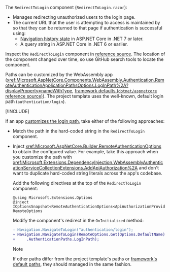 The `RedirectToLogin` component (`RedirectToLogin.razor`):

* Manages redirecting unauthorized users to the login page.
* The current URL that the user is attempting to access is maintained by so that they can be returned to that page if authentication is successful using:
  * [Navigation history state](xref:blazor/fundamentals/routing#navigation-history-state) in ASP.NET Core in .NET 7 or later.
  * A query string in ASP.NET Core in .NET 6 or earlier.

Inspect the `RedirectToLogin` component in [reference source](https://github.com/dotnet/aspnetcore/tree/main/src/ProjectTemplates/Web.ProjectTemplates/content/ComponentsWebAssembly-CSharp). The location of the component changed over time, so use GitHub search tools to locate the component.

Paths can be customized by the WebAssembly app (<xref:Microsoft.AspNetCore.Components.WebAssembly.Authentication.RemoteAuthenticationApplicationPathsOptions.LogInPath%2A?displayProperty=nameWithType>, [framework defaults (`dotnet/aspnetcore` reference source)](https://github.com/dotnet/aspnetcore/blob/main/src/Components/WebAssembly/WebAssembly.Authentication/src/RemoteAuthenticationDefaults.cs)). The project template uses the well-known, default login path (`authentication/login`). 

[!INCLUDE[](~/includes/aspnetcore-repo-ref-source-links.md)]

If an app [customizes the login path](xref:blazor/security/webassembly/additional-scenarios#customize-app-routes), take either of the following approaches:

* Match the path in the hard-coded string in the `RedirectToLogin` component.
* Inject <xref:Microsoft.AspNetCore.Builder.RemoteAuthenticationOptions> to obtain the configured value. For example, take this approach when you customize the path with <xref:Microsoft.Extensions.DependencyInjection.WebAssemblyAuthenticationServiceCollectionExtensions.AddApiAuthorization%2A> and don't want to duplicate hard-coded string literals across the app's codebase.

  Add the following directives at the top of the `RedirectToLogin` component:

  ```razor
  @using Microsoft.Extensions.Options
  @inject IOptionsSnapshot<RemoteAuthenticationOptions<ApiAuthorizationProviderOptions>> RemoteOptions
  ```

  Modify the component's redirect in the `OnInitialized` method:

  ```diff
  - Navigation.NavigateToLogin("authentication/login");
  + Navigation.NavigateToLogin(RemoteOptions.Get(Options.DefaultName)
  +     .AuthenticationPaths.LogInPath);
  ```

  > [!NOTE]
  > If other paths differ from the project template's paths or [framework's default paths](https://github.com/dotnet/aspnetcore/blob/main/src/Components/WebAssembly/WebAssembly.Authentication/src/RemoteAuthenticationDefaults.cs), they should managed in the same fashion.
  

